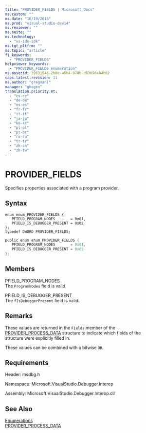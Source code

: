 ```yaml
---
title: "PROVIDER_FIELDS | Microsoft Docs"
ms.custom: ""
ms.date: "10/19/2016"
ms.prod: "visual-studio-dev14"
ms.reviewer: ""
ms.suite: ""
ms.technology: 
  - "vs-ide-sdk"
ms.tgt_pltfrm: ""
ms.topic: "article"
f1_keywords: 
  - "PROVIDER_FIELDS"
helpviewer_keywords: 
  - "PROVIDER_FIELDS enumeration"
ms.assetid: 39631545-2b0e-45b4-978b-d63656484b02
caps.latest.revision: 11
ms.author: "gregvanl"
manager: "ghogen"
translation.priority.mt: 
  - "cs-cz"
  - "de-de"
  - "es-es"
  - "fr-fr"
  - "it-it"
  - "ja-jp"
  - "ko-kr"
  - "pl-pl"
  - "pt-br"
  - "ru-ru"
  - "tr-tr"
  - "zh-cn"
  - "zh-tw"
---
```

# PROVIDER_FIELDS
Specifies properties associated with a program provider.  
  
## Syntax  
  
```cpp#  
enum enum_PROVIDER_FIELDS {  
   PFIELD_PROGRAM_NODES       = 0x01,  
   PFIELD_IS_DEBUGGER_PRESENT = 0x02  
};  
typedef DWORD PROVIDER_FIELDS;  
```  
  
```c#  
public enum enum_PROVIDER_FIELDS {  
   PFIELD_PROGRAM_NODES       = 0x01,  
   PFIELD_IS_DEBUGGER_PRESENT = 0x02  
};  
```  
  
## Members  
 PFIELD_PROGRAM_NODES  
 The `ProgramNodes` field is valid.  
  
 PFIELD_IS_DEBUGGER_PRESENT  
 The `fIsDebuggerPresent` field is valid.  
  
## Remarks  
 These values are returned in the `Fields` member of the [PROVIDER_PROCESS_DATA](../extensibility-debugger-reference/provider_process_data.md) structure to indicate which fields of the structure were explicitly filled in.  
  
 These values can be combined with a bitwise `OR`.  
  
## Requirements  
 Header: msdbg.h  
  
 Namespace: Microsoft.VisualStudio.Debugger.Interop  
  
 Assembly: Microsoft.VisualStudio.Debugger.Interop.dll  
  
## See Also  
 [Enumerations](../extensibility-debugger-reference/enumerations--visual-studio-debugging-.md)   
 [PROVIDER_PROCESS_DATA](../extensibility-debugger-reference/provider_process_data.md)